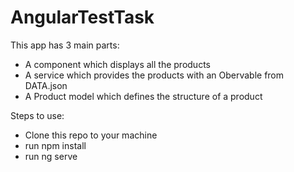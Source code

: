 # AngularTestTask

This app has 3 main parts:
- A component which displays all the products
- A service which provides the products with an Obervable from DATA.json
- A Product model which defines the structure of a product

Steps to use:
- Clone this repo to your machine
- run npm install
- run ng serve